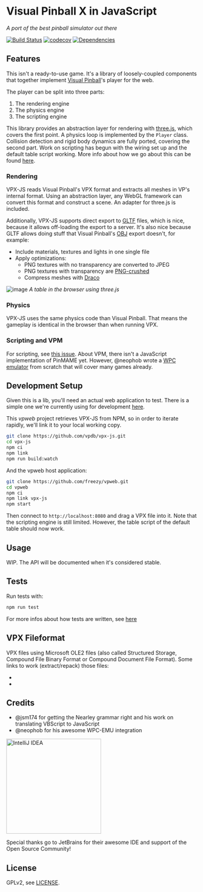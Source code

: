 # Visual Pinball X in JavaScript

*A port of the best pinball simulator out there*

[![Build Status][travis-image]][travis-url]
[![codecov](https://codecov.io/gh/vpdb/vpx-js/branch/master/graph/badge.svg)](https://codecov.io/gh/vpdb/vpx-js)
[![Dependencies][dependencies-image]][dependencies-url]

## Features

This isn't a ready-to-use game. It's a library of loosely-coupled components that
together implement [Visual Pinball](https://sourceforge.net/projects/vpinball/)'s
player for the web.

The player can be split into three parts:

1. The rendering engine
2. The physics engine
3. The scripting engine

This library provides an abstraction layer for rendering with [three.js](https://threejs.org/),
which covers the first point. A physics loop is implemented by the `Player`
class. Collision detection and rigid body dynamics are fully ported, covering the
second part. Work on scripting has begun with the wiring set up and the default
table script working. More info about how we go about this can be found
[here](https://github.com/freezy/vpweb/issues/1).

### Rendering

VPX-JS reads Visual Pinball's VPX format and extracts all meshes in VP's internal
format. Using an abstraction layer, any WebGL framework can convert this format
and construct a scene. An adapter for three.js is included.

Additionally, VPX-JS supports direct export to [GLTF](https://www.khronos.org/gltf/)
files, which is nice, because it allows off-loading the export to a server. It's
also nice because GLTF allows doing stuff that Visual Pinball's [OBJ](https://en.wikipedia.org/wiki/Wavefront_.obj_file)
export doesn't, for example:

- Include materials, textures and lights in one single file
- Apply optimizations:
   - PNG textures with no transparency are converted to JPEG
   - PNG textures with transparency are [PNG-crushed](https://en.wikipedia.org/wiki/Pngcrush)
   - Compress meshes with [Draco](https://google.github.io/draco/)

![image](https://user-images.githubusercontent.com/70426/56841267-0419fc00-688d-11e9-9996-6d84070da392.png)
*A table in the browser using three.js*

### Physics

VPX-JS uses the same physics code than Visual Pinball. That means the gameplay
is identical in the browser than when running VPX.

### Scripting and VPM

For scripting, see [this issue](https://github.com/freezy/vpweb/issues/1). About
VPM, there isn't a JavaScript implementation of PinMAME yet. However, @neophob
wrote a [WPC emulator](https://github.com/neophob/wpc-emu) from scratch that will
cover many games already.

## Development Setup

Given this is a lib, you'll need an actual web application to test. There is a
simple one we're currently using for development [here](https://github.com/freezy/vpweb).

This *vpweb* project retrieves VPX-JS from NPM, so in order to iterate rapidly,
we'll link it to your local working copy.

```bash
git clone https://github.com/vpdb/vpx-js.git
cd vpx-js
npm ci
npm link
npm run build:watch
```

And the vpweb host application:

```bash
git clone https://github.com/freezy/vpweb.git
cd vpweb
npm ci
npm link vpx-js
npm start
```

Then connect to `http://localhost:8080` and drag a VPX file into it. Note that
the scripting engine is still limited. However, the table script of the default
table should now work.

## Usage

WIP. The API will be documented when it's considered stable.

## Tests

Run tests with:

```bash
npm run test
```

For more infos about how tests are written, see [here](https://github.com/vpdb/vpx-js/tree/master/test#readme)

## VPX Fileformat

VPX files using Microsoft OLE2 files (also called Structured Storage, Compound File Binary Format or Compound Document File Format). Some links to work (extract/repack) those files:
- [oletools]: https://www.decalage.info/python/oletools
- [Visual Pinball]: https://vpinball.com/

## Credits

* @jsm174 for getting the Nearley grammar right and his work on translating VBScript to JavaScript
* @neophob for his awesome WPC-EMU integration

<a title="IntelliJ IDEA" href="https://www.jetbrains.com/idea/"><img src="https://raw.githubusercontent.com/vpdb/server/master/assets/intellij-logo-text.svg?sanitize=true" alt="IntelliJ IDEA" width="250"></a>

Special thanks go to JetBrains for their awesome IDE and support of the Open Source Community!

## License

GPLv2, see [LICENSE](LICENSE).

[travis-image]: https://img.shields.io/travis/vpdb/vpx-js.svg?style=flat-square
[travis-url]: https://travis-ci.org/vpdb/vpx-js
[dependencies-image]: https://david-dm.org/vpdb/vpx-js.svg?style=flat-square
[dependencies-url]: https://david-dm.org/vpdb/vpx-js
